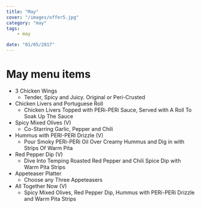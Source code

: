 ```yaml
---
title: "May"
cover: "/images/offer5.jpg"
category: "may"
tags:
    - may

date: "01/05/2017"
---
```


# May menu items

* 3 Chicken Wings
  * Tender, Spicy and Juicy. Original or Peri-Crusted
* Chicken Livers and Portuguese Roll
  * Chicken Livers Topped with PERi-PERi Sauce, Served with A Roll To Soak Up The Sauce
* Spicy Mixed Olives (V)
  * Co-Starring Garlic, Pepper and Chili
* Hummus with PERI-PERI Drizzle (V)
  * Pour Smoky PERi-PERi Oil Over Creamy Hummus and Dig in with Strips Of Warm Pita
* Red Pepper Dip (V)
  * Dive Into Temping Roasted Red Pepper and Chili Spice Dip with Warm Pita Strips
* Appeteaser Platter
  * Choose any Three Appeteasers
* All Together Now (V)
  * Spicy Mixed Olives, Red Pepper Dip, Hummus with PERi-PERi Drizzle and Warm Pita Strips
